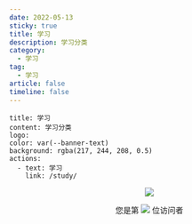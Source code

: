 ```yaml
---
date: 2022-05-13
sticky: true
title: 学习
description: 学习分类
category:
  - 学习
tag:
  - 学习
article: false
timeline: false
---
```


```component VPBanner
title: 学习
content: 学习分类
logo: 
color: var(--banner-text)
background: rgba(217, 244, 208, 0.5)
actions:
  - text: 学习
    link: /study/
```

<p align="center"> 
  <img src="https://cdn.jsdelivr.net/gh/jiange1236/jiange1236@main/github-metrics.svg" /> 
</p>
<p align="center"> 
  您是第  <img src="https://profile-counter.glitch.me/jiange1236/count.svg" />  位访问者
</p>
